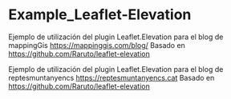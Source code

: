 # Example_Leaflet-Elevation
Ejemplo de utilización del plugin Leaflet.Elevation para el blog de mappingGis https://mappinggis.com/blog/
Basado en https://github.com/Raruto/leaflet-elevation

Ejemplo de utilización del plugin Leaflet.Elevation para el blog de reptesmuntanyencs https://reptesmuntanyencs.cat
Basado en https://github.com/Raruto/leaflet-elevation
